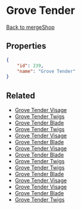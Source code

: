 # Grove Tender

<no description available>

[Back to mergeShop](../merge-shops.md)

## Properties

```json
{
    "id": 239,
    "name": "Grove Tender"
}
```

## Related

- [Grove Tender Visage](../items/18241-grove-tender-visage.md)
- [Grove Tender Twigs](../items/18242-grove-tender-twigs.md)
- [Grove Tender Blade](../items/18243-grove-tender-blade.md)
- [Grove Tender Twigs](../items/14456-grove-tender-twigs.md)
- [Grove Tender Visage](../items/14451-grove-tender-visage.md)
- [Grove Tender Blade](../items/14446-grove-tender-blade.md)
- [Grove Tender Visage](../items/14450-grove-tender-visage.md)
- [Grove Tender Blade](../items/14445-grove-tender-blade.md)
- [Grove Tender Twigs](../items/14455-grove-tender-twigs.md)
- [Grove Tender Twigs](../items/14454-grove-tender-twigs.md)
- [Grove Tender Blade](../items/14444-grove-tender-blade.md)
- [Grove Tender Visage](../items/14449-grove-tender-visage.md)
- [Grove Tender Visage](../items/14448-grove-tender-visage.md)
- [Grove Tender Blade](../items/14443-grove-tender-blade.md)
- [Grove Tender Twigs](../items/14453-grove-tender-twigs.md)

